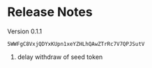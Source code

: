 # Release Notes

Version 0.1.1
```
5WWFgC8VxjQDYxKUpn1xeYZHLhQAwZTrRc7V7QPJSutV
```
1. delay withdraw of seed token